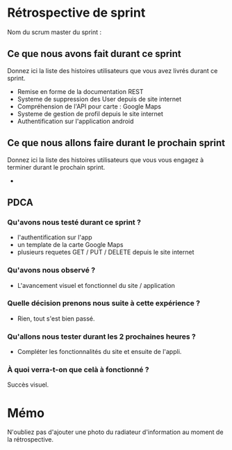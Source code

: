 # Rétrospective de sprint

Nom du scrum master du sprint : 

## Ce que nous avons fait durant ce sprint
Donnez ici la liste des histoires utilisateurs que vous avez livrés durant ce sprint.

* Remise en forme de la documentation REST
* Systeme de suppression des User depuis de site internet
* Compréhension de l'API pour carte : Google Maps
* Systeme de gestion de profil depuis le site internet
* Authentification sur l'application android

## Ce que nous allons faire durant le prochain sprint
Donnez ici la liste des histoires utilisateurs que vous vous engagez à terminer durant le prochain sprint.

* 

## PDCA 
### Qu'avons nous testé durant ce sprint ?

* l'authentification sur l'app
* un template de la carte Google Maps
* plusieurs requetes GET / PUT / DELETE depuis le site internet

### Qu'avons nous observé ?

* L'avancement visuel et fonctionnel du site / application

### Quelle décision prenons nous suite à cette expérience ?

* Rien, tout s'est bien passé.

### Qu'allons nous tester durant les 2 prochaines heures ?

* Compléter les fonctionnalités du site et ensuite de l'appli.

### À quoi verra-t-on que celà à fonctionné ?

Succès visuel.

# Mémo
N'oubliez pas d'ajouter une photo du radiateur d'information au moment de la rétrospective.